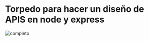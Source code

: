 # Torpedo para hacer un diseño de APIS en node y express




![completo](https://user-images.githubusercontent.com/102434136/233661978-781bcc63-bbb6-4a02-897f-c489ee07e759.jpeg)
